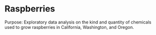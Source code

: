 # Raspberries
Purpose: Exploratory data analysis on the kind and quantity of chemicals used to grow raspberries in California, Washington, and Oregon.
